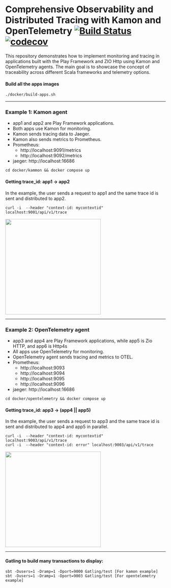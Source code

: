 # Comprehensive Observability and Distributed Tracing with Kamon and OpenTelemetry [![Build Status](https://github.com/biandratti/agents/actions/workflows/ci.yml/badge.svg?branch=master)](https://github.com/biandratti/agents/actions/workflows/ci.yml) [![codecov](https://codecov.io/gh/biandratti/agents/branch/master/graph/badge.svg?token=MMS4N0N8KQ)](https://codecov.io/gh/biandratti/agents)

This repository demonstrates how to implement monitoring and tracing in applications built with the Play Framework and ZIO Http using Kamon and OpenTelemetry agents. 
The main goal is to showcase the concept of traceability across different Scala frameworks and telemetry options.

#### Build all the apps images 
```
./docker/build-apps.sh
```

---
### Example 1: Kamon agent

* app1 and app2 are Play Framework applications.
* Both apps use Kamon for monitoring.
* Kamon sends tracing data to Jaeger.
* Kamon also sends metrics to Prometheus.
* Prometheus: 
  * http://localhost:9091/metrics
  * http://localhost:9092/metrics
* jaeger: http://localhost:16686

```
cd docker/kammon && docker compose up
```
#### Getting trace_id: app1 -> app2
In the example, the user sends a request to app1 and the same trace id is sent and distributed to app2.
```
curl -i  --header "context-id: mycontextid" localhost:9001/api/v1/trace
```

<img width="300" src="https://user-images.githubusercontent.com/72261652/233176385-0f874b19-99e4-4232-a5c0-a21362c5df9f.png" />

---
### Example 2: OpenTelemetry agent

* app3 and app4 are Play Framework applications, while app5 is Zio HTTP, and app6 is Http4s
* All apps use OpenTelemetry for monitoring.
* OpenTelemetry agent sends tracing and metrics to OTEL.
* Prometheus:
  * http://localhost:9093
  * http://localhost:9094
  * http://localhost:9095
  * http://localhost:9096
* jaeger: http://localhost:16686

```
cd docker/opentelemetry && docker compose up
```
#### Getting trace_id: app3 -> (app4 || app5)
In the example, the user sends a request to app3 and the same trace id is sent and distributed to app4 and app5 in parallel.
```
curl -i  --header "context-id: mycontextid" localhost:9003/api/v1/trace
curl -i  --header "context-id: error" localhost:9003/api/v1/trace
```

<img width="300" src="https://user-images.githubusercontent.com/72261652/233178921-9a1bc156-f133-4702-9698-14b8453354cd.png" />

---
#### Gatling to build many transactions to display:
```
sbt -Dusers=1 -Dramp=1 -Dport=9000 Gatling/test [For kamon example]
sbt -Dusers=1 -Dramp=1 -Dport=9003 Gatling/test [For opentelemetry example]
```